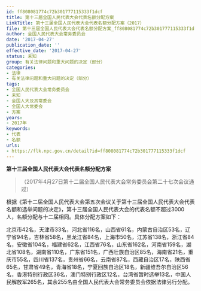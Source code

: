 ```yaml
---
id: ff808081774c72b301777115333f1dcf
title: 第十三届全国人民代表大会代表名额分配方案
LinkTitle: 第十三届全国人民代表大会代表名额分配方案（2017）
file: 第十三届全国人民代表大会代表名额分配方案_ff808081774c72b301777115333f1dcf.docx
author: 全国人民代表大会常务委员会
date: '2017-04-27'
publication_date: ''
effective_date: '2017-04-27'
status: 未知
group: 有关法律问题和重大问题的决定（部分）
categories:
- 法律
- 有关法律问题和重大问题的决定（部分）
tags:
- 全国人民代表大会常务委员会
- 未知
- 全国人大及其常委会
- 全国人大常委会
- 方案
years:
- 2017年
keywords:
- 代表
- 名额
urls:
- https://flk.npc.gov.cn/detail?id=ff808081774c72b301777115333f1dcf
---
```


**第十三届全国人民代表大会代表名额分配方案**

> （2017年4月27日第十二届全国人民代表大会常务委员会第二十七次会议通过）

根据《第十二届全国人民代表大会第五次会议关于第十三届全国人民代表大会代表名额和选举问题的决定》，第十三届全国人民代表大会的代表名额不超过3000人，名额分配与十二届相同。具体分配方案如下：

北京市42名，天津市33名，河北省116名，山西省61名，内蒙古自治区53名，辽宁省94名，吉林省58名，黑龙江省84名，上海市50名，江苏省138名，浙江省84名，安徽省104名，福建省62名，江西省76名，山东省162名，河南省159名，湖北省108名，湖南省110名，广东省151名，广西壮族自治区85名，海南省21名，重庆市55名，四川省137名，贵州省66名，云南省87名，西藏自治区17名，陕西省65名，甘肃省49名，青海省18名，宁夏回族自治区18名，新疆维吾尔自治区56名，香港特别行政区36名，澳门特别行政区12名，台湾省暂时选举13名，中国人民解放军265名，其余255名由全国人民代表大会常务委员会依据法律另行分配。
